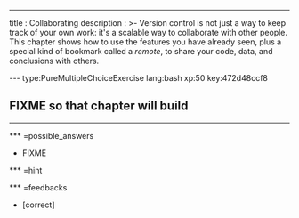 ---
title       : Collaborating
description : >-
  Version control is not just a way to keep track of your own work:
  it's a scalable way to collaborate with other people.  This chapter
  shows how to use the features you have already seen, plus a special
  kind of bookmark called a *remote*, to share your code, data, and
  conclusions with others.

--- type:PureMultipleChoiceExercise lang:bash xp:50 key:472d48ccf8
## FIXME so that chapter will build

<hr>

*** =possible_answers
- FIXME

*** =hint

*** =feedbacks
- [correct]
